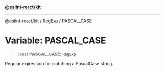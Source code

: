 [**@eslint-react/kit**](../../../../README.md)

***

[@eslint-react/kit](../../../../README.md) / [RegExp](../README.md) / PASCAL\_CASE

# Variable: PASCAL\_CASE

> `const` **PASCAL\_CASE**: [`RegExp`](https://developer.mozilla.org/docs/Web/JavaScript/Reference/Global_Objects/RegExp)

Regular expression for matching a PascalCase string.
